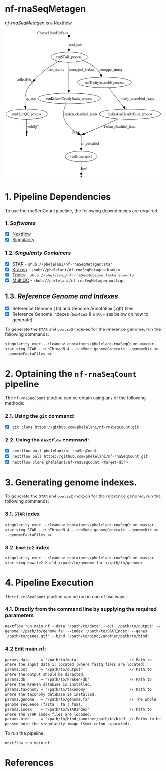# nf-rnaSeqMetagen
*nf-rnaSeqMetagen* is a [Nextflow](http://nextflow.io/) 

<p align="center">
  <img height="480" src="nf-rnaSeqMetagen.png">
</p>

# 1. Pipeline Dependencies
To use the rnaSeqCount pipeline, the following dependencies are required:
### 1. _*Softwares*_
- [x] [Nextflow](https://www.nextflow.io/)
- [x] [Singularity](http://singularity.lbl.gov/)

### 1.2. _*Singularity Containers*_
- [x] [STAR](https://github.com/alexdobin/STAR) - ```shub://phelelani/nf-rnaSeqMetagen:star```
- [x] [Kraken](https://ccb.jhu.edu/software/kraken/) - ```shub://phelelani/nf-rnaSeqMetagen:kraken```
- [x] [Trinity](https://github.com/trinityrnaseq/trinityrnaseq/wiki) - ```shub://phelelani/nf-rnaSeqMetagen:featurecounts```
- [x] [MultiQC](http://multiqc.info/) - ```shub://phelelani/nf-rnaSeqMetagen:multiqc```

## 1.3. _*Reference Genome and Indexes*_
- [x] Reference Genome (.fa) and Genome Annotation (.gtf) files
- [x] Reference Genome Indexes (```bowtie2``` & ```STAR``` - see below on how to generate)

To generate the ```STAR``` and ```bowtie2``` indexes for the reference genome, run the following commands:
```
singularity exec --cleanenv containers/phelelani-rnaSeqCount-master-star.simg STAR --runThreadN 4 --runMode genomeGenerate --genomeDir <> --genomeFastaFiles <>
```
# 2. Optaining the ```nf-rnaSeqCount``` pipeline
The ```nf-rnaSeqCount``` pipeline can be obtain using any of the following methods:

### 2.1. Using the ```git``` command:
- [x] ```git clone https://github.com/phelelani/nf-rnaSeqCount.git```

### 2.2. Using the ```nextflow``` command:
- [x] ```nextflow pull phelelani/nf-rnaSeqCount```
- [x] ```nextflow pull https://github.com/phelelani/nf-rnaSeqCount.git```
- [x] ```nextflow clone phelelani/nf-rnaSeqCount <target-dir>```

# 3. Generating genome indexes.
To generate the ```STAR``` and ```bowtie2``` indexes for the reference genome, run the following commands:
### 3.1. ```STAR``` index
```
singularity exec --cleanenv containers/phelelani-rnaSeqCount-master-star.simg STAR --runThreadN 4 --runMode genomeGenerate --genomeDir <> --genomeFastaFiles <>
```

### 3.2. ```bowtie2``` index
```
singularity exec --cleanenv containers/phelelani-rnaSeqCount-master-star.simg bowtie2-build </path/to/genome.fa> </path/to/genome>
```

# 4. Pipeline Execution
The ```nf-rnaSeqCount``` pipeline can be run in one of two ways:

### 4.1. Directly from the command line by supplying the required parameters
```
nextflow run main.nf --data '/path/to/data' --out '/path/to/output' --genome '/path/to/genome.fa' --index '/path/to/STARIndex' --genes '/path/to/genes.gtf' --bind '/path/to/bind;/another/path/to/bind'
```

### 4.2 Edit main.nf:
```
params.data     = '/path/to/data'                       // Path to where the input data is located (where fastq files are located).
params.out      = '/path/to/output'                     // Path to where the output should be directed.
params.db       = '/path/to/kraken-db'                  // Path to where the Kraken database is installed.
params.taxonomy = '/path/to/taxonomy'                   // Path to where the taxonomy database is installed.
params.genome   = '/path/to/genome.fa'                  // The whole genome sequence (fasta | fa | fna).
params.index    = '/path/to/STARIndex'                  // Path to where the STAR index files are locaded.
params.bind     = '/path/to/bind;/another/path/to/bind' // Paths to be passed onto the singularity image (Semi-colon separated).

```

To run the pipeline:
```
nextflow run main.nf
```

# References
